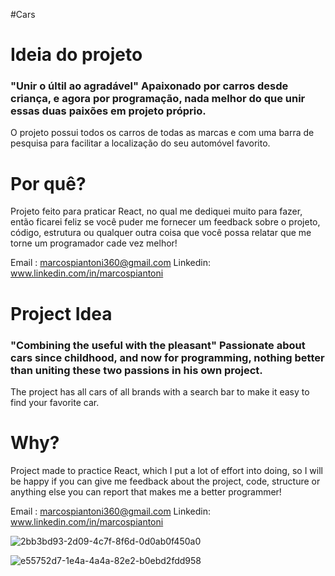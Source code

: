 #Cars

<h1> Ideia do projeto </h1>

### "Unir o últil ao agradável" Apaixonado por carros desde criança, e agora por programação, nada melhor do que unir essas duas paixões em projeto próprio.
O projeto possui todos os carros de todas as marcas e com uma barra de pesquisa para facilitar a localização do seu automóvel favorito.
   
<h1> Por quê? </h1> 
 Projeto feito para praticar React, no qual me dediquei muito para fazer,  então ficarei feliz se você puder me fornecer um feedback sobre o projeto, código, estrutura ou qualquer outra coisa que você possa relatar que me torne um programador cade vez melhor! 

Email : marcospiantoni360@gmail.com
Linkedin: www.linkedin.com/in/marcospiantoni


<h1>Project Idea </h1>

### "Combining the useful with the pleasant" Passionate about cars since childhood, and now for programming, nothing better than uniting these two passions in his own project.
The project has all cars of all brands with a search bar to make it easy to find your favorite car.
   
<h1> Why? </h1>
  Project made to practice React, which I put a lot of effort into doing, so I will be happy if you can give me feedback about the project, code, structure or anything else you can report that makes me a better programmer!

Email : marcospiantoni360@gmail.com
Linkedin: www.linkedin.com/in/marcospiantoni


![2bb3bd93-2d09-4c7f-8f6d-0d0ab0f450a0](https://user-images.githubusercontent.com/100890415/194348708-b681fe27-89ba-4dea-9cec-b39eac8b6665.png)

![e55752d7-1e4a-4a4a-82e2-b0ebd2fdd958](https://user-images.githubusercontent.com/100890415/194349203-f7331901-29e9-4bff-8f68-f425af7ab72b.png)

